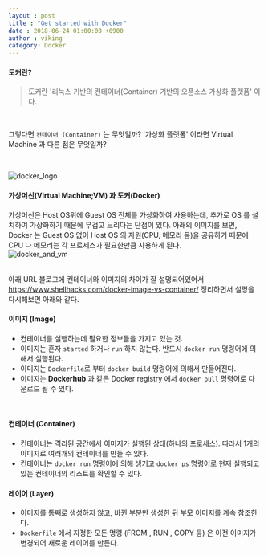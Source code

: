 ```yaml
---
layout : post
title : "Get started with Docker"
date : 2018-06-24 01:00:00 +0900
author : viking
category: Docker
---
```


#### 도커란?
> 도커란 '리눅스 기반의 컨테이너(Container) 기반의 오픈소스 가상화 플랫폼' 이다.

<br>



그렇다면 `컨테이너 (Container)` 는 무엇일까? '가상화 플랫폼' 이라면 Virtual Machine 과 다른 점은 무엇일까?

<br>

![docker_logo](https://dl.dropbox.com/s/luf0md71w2a1pzx/docker_logo.jpg)


#### 가상머신(Virtual Machine;VM) 과 도커(Docker)
 가상머신은 Host OS위에 Guest OS 전체를 가상화하여 사용하는데, 추가로 OS 를 설치하여 가상화하기 때문에 무겁고 느리다는 단점이 있다.
 아래의 이미지를 보면, Docker 는 Guest OS 없이 Host OS 의 자원(CPU, 메모리 등)을 공유하기 때문에 CPU 나 메모리는 각 프로세스가 필요한만큼 사용하게 된다.
 <br>
 ![docker_and_vm](http://dl.dropbox.com/s/cthwpox3yppiosx/docker_and_vm.png)
 <br><br>

아래 URL 블로그에 컨테이너와 이미지의 차이가 잘 설명되어있어서 https://www.shellhacks.com/docker-image-vs-container/
정리하면서 설명을 다시해보면 아래와 같다.

#### 이미지 (Image)
* 컨테이너를 실행하는데 필요한 정보들을 가지고 있는 것.
* 이미지는 혼자 `started` 하거나 `run` 하지 않는다. 반드시 `docker run` 명령어에 의해서 실행된다.
* 이미지는 `Dockerfile`로 부터 `docker build` 명령어에 의해서 만들어진다.
* 이미지는 **Dockerhub** 과 같은 Docker registry 에서 `docker pull` 명령어로 다운로드 될 수 있다.
<br>


#### 컨테이너 (Container)
* 컨테이너는 격리된 공간에서 이미지가 실행된 상태(하나의 프로세스). 따라서 1개의 이미지로 여러개의 컨테이너를 만들 수 있다.
* 컨테이너는 `docker run` 명령어에 의해 생기고 `docker ps` 명령어로 현재 실행되고 있는 컨테이너의 리스트를 확인할 수 있다.

#### 레이어 (Layer)
* 이미지를 통째로 생성하지 않고, 바뀐 부분만 생성한 뒤 부모 이미지를 계속 참조한다.
* `Dockerfile` 에서 지정한 모든 명령 (FROM , RUN , COPY 등) 은 이전 이미지가 변경되어 새로운 레이어를 만든다.
